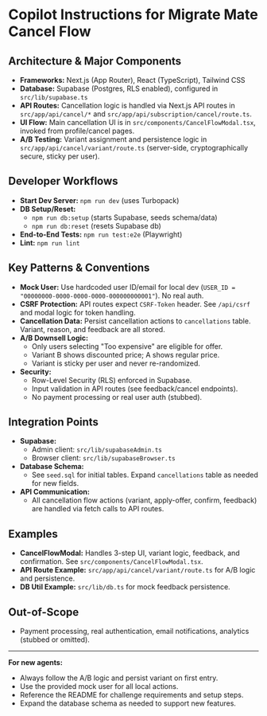 # Copilot Instructions for Migrate Mate Cancel Flow

## Architecture & Major Components
- **Frameworks:** Next.js (App Router), React (TypeScript), Tailwind CSS
- **Database:** Supabase (Postgres, RLS enabled), configured in `src/lib/supabase.ts`
- **API Routes:** Cancellation logic is handled via Next.js API routes in `src/app/api/cancel/*` and `src/app/api/subscription/cancel/route.ts`.
- **UI Flow:** Main cancellation UI is in `src/components/CancelFlowModal.tsx`, invoked from profile/cancel pages.
- **A/B Testing:** Variant assignment and persistence logic in `src/app/api/cancel/variant/route.ts` (server-side, cryptographically secure, sticky per user).

## Developer Workflows
- **Start Dev Server:** `npm run dev` (uses Turbopack)
- **DB Setup/Reset:**
  - `npm run db:setup` (starts Supabase, seeds schema/data)
  - `npm run db:reset` (resets Supabase db)
- **End-to-End Tests:** `npm run test:e2e` (Playwright)
- **Lint:** `npm run lint`

## Key Patterns & Conventions
- **Mock User:** Use hardcoded user ID/email for local dev (`USER_ID = "00000000-0000-0000-0000-000000000001"`). No real auth.
- **CSRF Protection:** API routes expect `CSRF-Token` header. See `/api/csrf` and modal logic for token handling.
- **Cancellation Data:** Persist cancellation actions to `cancellations` table. Variant, reason, and feedback are all stored.
- **A/B Downsell Logic:**
  - Only users selecting "Too expensive" are eligible for offer.
  - Variant B shows discounted price; A shows regular price.
  - Variant is sticky per user and never re-randomized.
- **Security:**
  - Row-Level Security (RLS) enforced in Supabase.
  - Input validation in API routes (see feedback/cancel endpoints).
  - No payment processing or real user auth (stubbed).

## Integration Points
- **Supabase:**
  - Admin client: `src/lib/supabaseAdmin.ts`
  - Browser client: `src/lib/supabaseBrowser.ts`
- **Database Schema:**
  - See `seed.sql` for initial tables. Expand `cancellations` table as needed for new fields.
- **API Communication:**
  - All cancellation flow actions (variant, apply-offer, confirm, feedback) are handled via fetch calls to API routes.

## Examples
- **CancelFlowModal:** Handles 3-step UI, variant logic, feedback, and confirmation. See `src/components/CancelFlowModal.tsx`.
- **API Route Example:** `src/app/api/cancel/variant/route.ts` for A/B logic and persistence.
- **DB Util Example:** `src/lib/db.ts` for mock feedback persistence.

## Out-of-Scope
- Payment processing, real authentication, email notifications, analytics (stubbed or omitted).

---

**For new agents:**
- Always follow the A/B logic and persist variant on first entry.
- Use the provided mock user for all local actions.
- Reference the README for challenge requirements and setup steps.
- Expand the database schema as needed to support new features.
